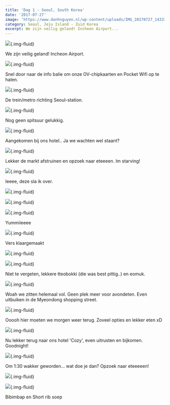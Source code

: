 ```yaml
---
title: 'Dag 1 - Seoul, South Korea'
date: '2017-07-27'
image: 'https://www.danhnguyen.nl/wp-content/uploads/IMG_20170727_143330.jpg'
category: Seoul, Jeju Island - Zuid Korea
excerpt: We zijn veilig geland! Incheon Airport...
---
```


![](https://www.danhnguyen.nl/wp-content/uploads/IMG_20170727_143330-700x394.jpg){.img-fluid}

We zijn veilig geland! Incheon Airport.

![](https://www.danhnguyen.nl/wp-content/uploads/CC6AB988-A3DC-4410-8504-BEE30C529CB8-700x394.jpg){.img-fluid}

Snel door naar de info balie om onze OV-chipkaarten en Pocket Wifi op te halen.

![](https://www.danhnguyen.nl/wp-content/uploads/93967E67-6F43-4144-A3A2-EFAD66ADBE18-700x394.jpg){.img-fluid}

De trein/metro richting Seoul-station.

![](https://www.danhnguyen.nl/wp-content/uploads/FA18218F-2FEE-426B-89EE-6EFCFB0ABC75-700x394.jpg){.img-fluid}

Nog geen spitsuur gelukkig.

![](https://www.danhnguyen.nl/wp-content/uploads/91894790-E7B5-4763-A6C8-4FB525532627-700x394.jpg){.img-fluid}

Aangekomen bij ons hotel.. Ja we wachten wel staant?

![](https://www.danhnguyen.nl/wp-content/uploads/CF9A413C-88BD-410A-9D1C-EC68BE23AA09-700x394.jpg){.img-fluid}

Lekker de markt afstruinen en opzoek naar eteeeen. Im starving!

![](https://www.danhnguyen.nl/wp-content/uploads/9A05A14B-95DD-4FF2-A625-2F45ABDFA396-700x394.jpg){.img-fluid}

Ieeee, deze sla ik over.

![](https://www.danhnguyen.nl/wp-content/uploads/6C638831-BDBD-4B60-B1EE-5D15C08C1382-700x394.jpg){.img-fluid}

![](https://www.danhnguyen.nl/wp-content/uploads/6EE6A3F3-A69E-4620-AD47-2B694F30A238-700x394.jpg){.img-fluid}

![](https://www.danhnguyen.nl/wp-content/uploads/B3BEFA0A-19D2-4304-8C14-5AF7C920D923-700x394.jpg){.img-fluid}

Yummiieeee

![](https://www.danhnguyen.nl/wp-content/uploads/88E29719-3AA0-468F-94CF-A4E21ACE8E8A-700x394.jpg){.img-fluid}

Vers klaargemaakt

![](https://www.danhnguyen.nl/wp-content/uploads/01F28BB8-FEFD-48C2-910D-8CAB8CAAF938-700x394.jpg){.img-fluid}

![](https://www.danhnguyen.nl/wp-content/uploads/A635E58F-D719-4616-8CFC-D7FAD4EEF745-700x394.jpg){.img-fluid}

Niet te vergeten, lekkere tteobokki (die was best pittig..) en eomuk.

![](https://www.danhnguyen.nl/wp-content/uploads/756F8150-3387-48E5-9568-31BC33E1A523-700x394.jpg){.img-fluid}

Woah we zitten helemaal vol. Geen plek meer voor avondeten. Even uitbuiken in de Myeondong shopping street.

![](https://www.danhnguyen.nl/wp-content/uploads/5ED64645-F525-477A-836D-05223F18D66D-700x394.jpg){.img-fluid}

Ooooh hier moeten we morgen weer terug. Zoveel opties en lekker eten xD

![](https://www.danhnguyen.nl/wp-content/uploads/42F54FA3-822D-4AD4-AED0-A1AECFDB1014-700x394.jpg){.img-fluid}

Nu lekker terug naar ons hotel 'Cozy', even uitrusten en bijkomen. Goodnight!

![](https://www.danhnguyen.nl/wp-content/uploads/08874D88-C865-420B-A0A2-1138897544FF-700x394.jpg){.img-fluid}

Om 1:30 wakker geworden... wat doe je dan? Opzoek naar eteeeeen!

![](https://www.danhnguyen.nl/wp-content/uploads/FA4029F7-AF45-4C24-8109-7B2332373318-700x394.jpg){.img-fluid}

![](https://www.danhnguyen.nl/wp-content/uploads/C60D5CEC-00F9-4347-A711-874A04A6BD44-700x394.jpg){.img-fluid}

Bibimbap en Short rib soep
